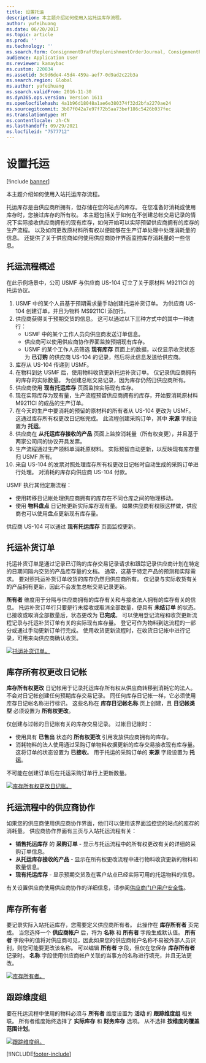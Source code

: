 ```yaml
---
title: 设置托运
description: 本主题介绍如何使用入站托运库存流程。
author: yufeihuang
ms.date: 06/20/2017
ms.topic: article
ms.prod: ''
ms.technology: ''
ms.search.form: ConsignmentDraftReplenishmentOrderJournal, ConsignmentProductReceiptLines, ConsignmentReplenishmentOrder, ConsignmentVendorPortalOnHand, InventJournalOwnershipChange, InventOnHandItemListPage, PurchTable, PurchTablePart, PurchVendorPortalConfirmedOrders, DirPartyTable, EcoResTrackingDimensionGroup, InventJournalName, InventOwner, InventTableInventoryDimensionGroups, VendTable
audience: Application User
ms.reviewer: kamaybac
ms.custom: 220834
ms.assetid: 3c9d6de4-45d4-459a-aef7-0d9ad2c22b3a
ms.search.region: Global
ms.author: yufeihuang
ms.search.validFrom: 2016-11-30
ms.dyn365.ops.version: Version 1611
ms.openlocfilehash: 4a1b96d18048a1ae6e380374f32d2bfa2270ae24
ms.sourcegitcommit: 3b87f042a7e97f72b5aa73bef186c5426b937fec
ms.translationtype: HT
ms.contentlocale: zh-CN
ms.lasthandoff: 09/29/2021
ms.locfileid: "7577712"
---
```

# <a name="set-up-consignment"></a>设置托运

[!include [banner](../includes/banner.md)]

本主题介绍如何使用入站托运库存流程。

托运库存是由供应商所拥有，但存储在您的站点的库存。 在您准备好消耗或使用库存时，您接过库存的所有权。 本主题包括关于如何在不创建总帐交易记录的情况下实际接收供应商拥有的现有库存，如何开始可以实际预留供应商拥有的库存的生产流程。 以及如何更改原材料所有权以便能够在生产订单处理中处理消耗量的信息。 还提供了关于供应商如何使用供应商协作界面监控库存消耗量的一些信息。

## <a name="overview-of-the-consignment-process"></a>托运流程概述

在此示例场景中，公司 USMF 与供应商 US-104 订立了关于原材料 M9211CI 的托运协议。

1. USMF 中的某个人员基于预期需求量手动创建托运补货订单。 为供应商 US-104 创建订单，并且为物料 MS9211CI 添加行。
1. 供应商获得关于预期交货的信息。 这可以通过以下三种方式中的其中一种进行：
    - USMF 中的某个工作人员向供应商发送订单信息。
    - 供应商可以使用供应商协作界面监控预期现有库存。
    - USMF 的某个工作人员筛选 **现有库存** 页面上的数据，以仅显示收货状态为 **已订购** 的供应商 US-104 的记录，然后将此信息发送给供应商。
1. 库存从 US-104 传递到 USMF。
1. 在物料到达 USMF 后，使用物料收货更新托运补货订单。 仅记录供应商拥有的库存的实际数量。 为创建总帐交易记录，因为库存仍然归供应商所有。
1. 供应商使用 **现有托运库存** 页面监控实际现有库存。
1. 现在实际库存为现有量，生产流程预留供应商拥有的库存，开始要消耗原材料 M9211CI 的成品的生产订单。
1. 在今天的生产中要消耗的预留的原材料的所有者从 US-104 更改为 USMF。 这通过库存所有权更改日记帐完成。 此流程创建采购订单，其中 **来源** 字段设置为 **托运**。
1. 供应商在 **从托运库存接收的产品** 页面上监控消耗量（所有权变更），并且基于两家公司间的协议开具发票。
1. 生产流程通过生产领料单消耗原材料。 实际预留自动更新，以反映现有库存量归 USMF 所有。
1. 来自 US-104 的发票对照处理库存所有权更改日记帐时自动生成的采购订单进行处理。 对消耗的库存向供应商 US-104 付款。

USMF 执行其他定期流程：

- 使用转移日记帐处理供应商拥有的库存在不同仓库之间的物理移动。
- 使用 **物料盘点** 日记帐更新实际库存现有量。 如果供应商有权限这样做，供应商也可以使用盘点更新现有库存量。

供应商 US-104 可以通过 **现有托运库存** 页面监控更新。

## <a name="consignment-replenishment-orders"></a>托运补货订单

托运补货订单是通过记录已订购的库存交易记录请求和跟踪记录供应商计划在特定的日期间隔内交货的产品库存量的文档。 通常，这基于特定产品的预测和实际需求。 要对照托运补货订单收货的库存仍然归供应商所有。 仅记录与实际收货有关的产品拥有更新，因此不会发生总帐交易记录更新。

**所有者** 维度用于分隔与供应商拥有的库存有关和与接收法人拥有的库存有关的信息。 托运补货订单行只要是行未接收或取消全部数量，便具有 **未结订单** 的状态。 已接收或取消全部数量后，状态更改为 **已完成**。 可以使用登记流程和收货更新流程记录与托运补货订单有关的实际现有库存量。 登记可作为物料到达流程的一部分或通过手动更新订单行完成。 使用收货更新流程时，在收货日记帐中进行记录，可用来向供应商确认收货。

[![托运补货订单。](./media/consignment-replenishment-order.png)](./media/consignment-replenishment-order.png)

## <a name="inventory-ownership-change-journal"></a>库存所有权更改日记帐

**库存所有权更改** 日记帐用于记录托运库存所有权从供应商转移到消耗它的法人。 不会对日记帐创建任何预期库存交易记录。 同任何库存日记帐一样，它必须使用库存日记帐名称进行标识。 这些名称在 **库存日记帐名称** 页上创建，且 **日记帐类型** 必须设置为 **所有权更改**。

仅创建与过帐的日记帐有关的库存交易记录。 过帐日记帐时：

- 使用具有 **已售出** 状态的 **所有权更改** 引用发放供应商拥有的库存。
- 消耗物料的法人使用通过采购订单物料收据更新的库存交易接收现有库存量。 这将订单的状态设置为 **已接收**。 用于托运的采购订单的 **来源** 字段设置为 **托运**。

不可能在创建订单后在托运采购订单行上更新数量。

[![库存所有权更改日记帐。](./media/inventory-ownership-change-journal.png)](./media/inventory-ownership-change-journal.png)

## <a name="vendor-collaboration-in-consignment-processes"></a>托运流程中的供应商协作

如果您的供应商使用供应商协作界面，他们可以使用该界面监控您的站点的库存的消耗量。 供应商协作界面有三页与入站托运流程有关：

- **销售托运库存** 的 **采购订单** - 显示与托运流程中的所有权更改有关的详细的采购订单信息。
- **从托运库存接收的产品** - 显示在所有权更改流程中进行物料收货更新的物料和数量信息。
- **现有托运库存** - 显示预期交货及在客户站点已经实际可用的托运物料的信息。

有关设置供应商使用供应商协作的详细信息，请参阅[供应商门户用户安全性](../procurement/configure-security-vendor-portal-users.md)。

## <a name="inventory-owners"></a>库存所有者

要记录实际入站托运库存，您需要定义供应商所有者。 此操作在 **库存所有者** 页完成。 当您选择一个 **供应商帐户** 后，将为 **名称** 和 **所有者** 字段生成默认值。 **所有者** 字段中的值将对供应商可见，因此如果您的供应商帐户名称不易被外部人员识别，则您可能要更改该名称。 可以编辑 **所有者** 字段，但仅在您保存 **库存所有者** 记录时。 **名称** 字段使用供应商帐户关联的当事方的名称进行填充，并且无法更改。

[![库存所有者。](./media/inventory-owners.png)](./media/inventory-owners.png)

## <a name="tracking-dimension-group"></a>跟踪维度组

要在托运流程中使用的物料必须与 **所有者** 维度设置为 **活动** 的 **跟踪维度组** 相关联。 所有者维度始终选择了 **实际库存** 和 **财务库存** 选项。 从不选择 **按维度的覆盖范围计划**。

[![跟踪维度组。](./media/tracking-dimension-group.png)](./media/tracking-dimension-group.png)


[!INCLUDE[footer-include](../../includes/footer-banner.md)]
